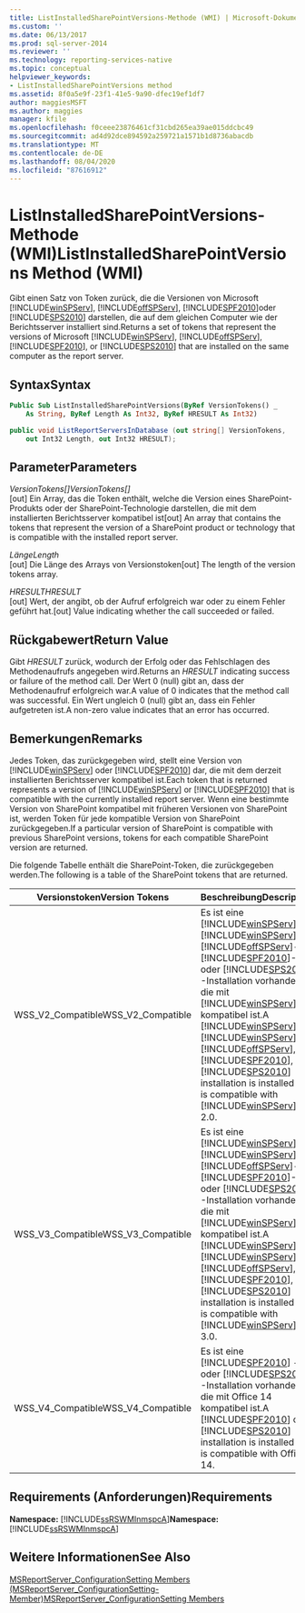 ```yaml
---
title: ListInstalledSharePointVersions-Methode (WMI) | Microsoft-Dokumentation
ms.custom: ''
ms.date: 06/13/2017
ms.prod: sql-server-2014
ms.reviewer: ''
ms.technology: reporting-services-native
ms.topic: conceptual
helpviewer_keywords:
- ListInstalledSharePointVersions method
ms.assetid: 8f0a5e9f-23f1-41e5-9a90-dfec19ef1df7
author: maggiesMSFT
ms.author: maggies
manager: kfile
ms.openlocfilehash: f0ceee23876461cf31cbd265ea39ae015ddcbc49
ms.sourcegitcommit: ad4d92dce894592a259721a1571b1d8736abacdb
ms.translationtype: MT
ms.contentlocale: de-DE
ms.lasthandoff: 08/04/2020
ms.locfileid: "87616912"
---
```

# <a name="listinstalledsharepointversions-method-wmi"></a><span data-ttu-id="3ad5f-102">ListInstalledSharePointVersions-Methode (WMI)</span><span class="sxs-lookup"><span data-stu-id="3ad5f-102">ListInstalledSharePointVersions Method (WMI)</span></span>
  <span data-ttu-id="3ad5f-103">Gibt einen Satz von Token zurück, die die Versionen von Microsoft [!INCLUDE[winSPServ](../../includes/winspserv-md.md)], [!INCLUDE[offSPServ](../../includes/offspserv-md.md)], [!INCLUDE[SPF2010](../../includes/spf2010-md.md)]oder [!INCLUDE[SPS2010](../../includes/sps2010-md.md)] darstellen, die auf dem gleichen Computer wie der Berichtsserver installiert sind.</span><span class="sxs-lookup"><span data-stu-id="3ad5f-103">Returns a set of tokens that represent the versions of Microsoft [!INCLUDE[winSPServ](../../includes/winspserv-md.md)], [!INCLUDE[offSPServ](../../includes/offspserv-md.md)], [!INCLUDE[SPF2010](../../includes/spf2010-md.md)], or [!INCLUDE[SPS2010](../../includes/sps2010-md.md)] that are installed on the same computer as the report server.</span></span>  
  
## <a name="syntax"></a><span data-ttu-id="3ad5f-104">Syntax</span><span class="sxs-lookup"><span data-stu-id="3ad5f-104">Syntax</span></span>  
  
```vb  
Public Sub ListInstalledSharePointVersions(ByRef VersionTokens() _  
    As String, ByRef Length As Int32, ByRef HRESULT As Int32)  
```  
  
```csharp  
public void ListReportServersInDatabase (out string[] VersionTokens,   
    out Int32 Length, out Int32 HRESULT);  
```  
  
## <a name="parameters"></a><span data-ttu-id="3ad5f-105">Parameter</span><span class="sxs-lookup"><span data-stu-id="3ad5f-105">Parameters</span></span>  
 <span data-ttu-id="3ad5f-106">*VersionTokens[]*</span><span class="sxs-lookup"><span data-stu-id="3ad5f-106">*VersionTokens[]*</span></span>  
 <span data-ttu-id="3ad5f-107">[out] Ein Array, das die Token enthält, welche die Version eines SharePoint-Produkts oder der SharePoint-Technologie darstellen, die mit dem installierten Berichtsserver kompatibel ist</span><span class="sxs-lookup"><span data-stu-id="3ad5f-107">[out] An array that contains the tokens that represent the version of a SharePoint product or technology that is compatible with the installed report server.</span></span>  
  
 <span data-ttu-id="3ad5f-108">*Länge*</span><span class="sxs-lookup"><span data-stu-id="3ad5f-108">*Length*</span></span>  
 <span data-ttu-id="3ad5f-109">[out] Die Länge des Arrays von Versionstoken</span><span class="sxs-lookup"><span data-stu-id="3ad5f-109">[out] The length of the version tokens array.</span></span>  
  
 <span data-ttu-id="3ad5f-110">*HRESULT*</span><span class="sxs-lookup"><span data-stu-id="3ad5f-110">*HRESULT*</span></span>  
 <span data-ttu-id="3ad5f-111">[out] Wert, der angibt, ob der Aufruf erfolgreich war oder zu einem Fehler geführt hat.</span><span class="sxs-lookup"><span data-stu-id="3ad5f-111">[out] Value indicating whether the call succeeded or failed.</span></span>  
  
## <a name="return-value"></a><span data-ttu-id="3ad5f-112">Rückgabewert</span><span class="sxs-lookup"><span data-stu-id="3ad5f-112">Return Value</span></span>  
 <span data-ttu-id="3ad5f-113">Gibt *HRESULT* zurück, wodurch der Erfolg oder das Fehlschlagen des Methodenaufrufs angegeben wird.</span><span class="sxs-lookup"><span data-stu-id="3ad5f-113">Returns an *HRESULT* indicating success or failure of the method call.</span></span> <span data-ttu-id="3ad5f-114">Der Wert 0 (null) gibt an, dass der Methodenaufruf erfolgreich war.</span><span class="sxs-lookup"><span data-stu-id="3ad5f-114">A value of 0 indicates that the method call was successful.</span></span> <span data-ttu-id="3ad5f-115">Ein Wert ungleich 0 (null) gibt an, dass ein Fehler aufgetreten ist.</span><span class="sxs-lookup"><span data-stu-id="3ad5f-115">A non-zero value indicates that an error has occurred.</span></span>  
  
## <a name="remarks"></a><span data-ttu-id="3ad5f-116">Bemerkungen</span><span class="sxs-lookup"><span data-stu-id="3ad5f-116">Remarks</span></span>  
 <span data-ttu-id="3ad5f-117">Jedes Token, das zurückgegeben wird, stellt eine Version von [!INCLUDE[winSPServ](../../includes/winspserv-md.md)] oder [!INCLUDE[SPF2010](../../includes/spf2010-md.md)] dar, die mit dem derzeit installierten Berichtsserver kompatibel ist.</span><span class="sxs-lookup"><span data-stu-id="3ad5f-117">Each token that is returned represents a version of [!INCLUDE[winSPServ](../../includes/winspserv-md.md)] or [!INCLUDE[SPF2010](../../includes/spf2010-md.md)] that is compatible with the currently installed report server.</span></span> <span data-ttu-id="3ad5f-118">Wenn eine bestimmte Version von SharePoint kompatibel mit früheren Versionen von SharePoint ist, werden Token für jede kompatible Version von SharePoint zurückgegeben.</span><span class="sxs-lookup"><span data-stu-id="3ad5f-118">If a particular version of SharePoint is compatible with previous SharePoint versions, tokens for each compatible SharePoint version are returned.</span></span>  
  
 <span data-ttu-id="3ad5f-119">Die folgende Tabelle enthält die SharePoint-Token, die zurückgegeben werden.</span><span class="sxs-lookup"><span data-stu-id="3ad5f-119">The following is a table of the SharePoint tokens that are returned.</span></span>  
  
|<span data-ttu-id="3ad5f-120">**Versionstoken**</span><span class="sxs-lookup"><span data-stu-id="3ad5f-120">**Version Tokens**</span></span>|<span data-ttu-id="3ad5f-121">**Beschreibung**</span><span class="sxs-lookup"><span data-stu-id="3ad5f-121">**Description**</span></span>|  
|------------------------|---------------------|  
|<span data-ttu-id="3ad5f-122">WSS_V2_Compatible</span><span class="sxs-lookup"><span data-stu-id="3ad5f-122">WSS_V2_Compatible</span></span>|<span data-ttu-id="3ad5f-123">Es ist eine [!INCLUDE[winSPServ](../../includes/winspserv-md.md)]-, [!INCLUDE[winSPServ](../../includes/winspserv-md.md)]-, [!INCLUDE[offSPServ](../../includes/offspserv-md.md)]-, [!INCLUDE[SPF2010](../../includes/spf2010-md.md)]- oder [!INCLUDE[SPS2010](../../includes/sps2010-md.md)] -Installation vorhanden, die mit [!INCLUDE[winSPServ](../../includes/winspserv-md.md)] 2.0 kompatibel ist.</span><span class="sxs-lookup"><span data-stu-id="3ad5f-123">A [!INCLUDE[winSPServ](../../includes/winspserv-md.md)], [!INCLUDE[winSPServ](../../includes/winspserv-md.md)], [!INCLUDE[offSPServ](../../includes/offspserv-md.md)], [!INCLUDE[SPF2010](../../includes/spf2010-md.md)], or [!INCLUDE[SPS2010](../../includes/sps2010-md.md)] installation is installed that is compatible with [!INCLUDE[winSPServ](../../includes/winspserv-md.md)] 2.0.</span></span>|  
|<span data-ttu-id="3ad5f-124">WSS_V3_Compatible</span><span class="sxs-lookup"><span data-stu-id="3ad5f-124">WSS_V3_Compatible</span></span>|<span data-ttu-id="3ad5f-125">Es ist eine [!INCLUDE[winSPServ](../../includes/winspserv-md.md)]-, [!INCLUDE[winSPServ](../../includes/winspserv-md.md)]-, [!INCLUDE[offSPServ](../../includes/offspserv-md.md)]-, [!INCLUDE[SPF2010](../../includes/spf2010-md.md)]- oder [!INCLUDE[SPS2010](../../includes/sps2010-md.md)] -Installation vorhanden, die mit [!INCLUDE[winSPServ](../../includes/winspserv-md.md)] 3.0 kompatibel ist.</span><span class="sxs-lookup"><span data-stu-id="3ad5f-125">A [!INCLUDE[winSPServ](../../includes/winspserv-md.md)], [!INCLUDE[winSPServ](../../includes/winspserv-md.md)], [!INCLUDE[offSPServ](../../includes/offspserv-md.md)], [!INCLUDE[SPF2010](../../includes/spf2010-md.md)], or [!INCLUDE[SPS2010](../../includes/sps2010-md.md)] installation is installed that is compatible with [!INCLUDE[winSPServ](../../includes/winspserv-md.md)] 3.0.</span></span>|  
|<span data-ttu-id="3ad5f-126">WSS_V4_Compatible</span><span class="sxs-lookup"><span data-stu-id="3ad5f-126">WSS_V4_Compatible</span></span>|<span data-ttu-id="3ad5f-127">Es ist eine [!INCLUDE[SPF2010](../../includes/spf2010-md.md)] - oder [!INCLUDE[SPS2010](../../includes/sps2010-md.md)] -Installation vorhanden, die mit Office 14 kompatibel ist.</span><span class="sxs-lookup"><span data-stu-id="3ad5f-127">A [!INCLUDE[SPF2010](../../includes/spf2010-md.md)] or [!INCLUDE[SPS2010](../../includes/sps2010-md.md)] installation is installed that is compatible with Office 14.</span></span>|  
  
## <a name="requirements"></a><span data-ttu-id="3ad5f-128">Requirements (Anforderungen)</span><span class="sxs-lookup"><span data-stu-id="3ad5f-128">Requirements</span></span>  
 <span data-ttu-id="3ad5f-129">**Namespace:** [!INCLUDE[ssRSWMInmspcA](../../includes/ssrswminmspca-md.md)]</span><span class="sxs-lookup"><span data-stu-id="3ad5f-129">**Namespace:** [!INCLUDE[ssRSWMInmspcA](../../includes/ssrswminmspca-md.md)]</span></span>  
  
## <a name="see-also"></a><span data-ttu-id="3ad5f-130">Weitere Informationen</span><span class="sxs-lookup"><span data-stu-id="3ad5f-130">See Also</span></span>  
 [<span data-ttu-id="3ad5f-131">MSReportServer_ConfigurationSetting Members (MSReportServer_ConfigurationSetting-Member)</span><span class="sxs-lookup"><span data-stu-id="3ad5f-131">MSReportServer_ConfigurationSetting Members</span></span>](msreportserver-configurationsetting-members.md)  
  
  
